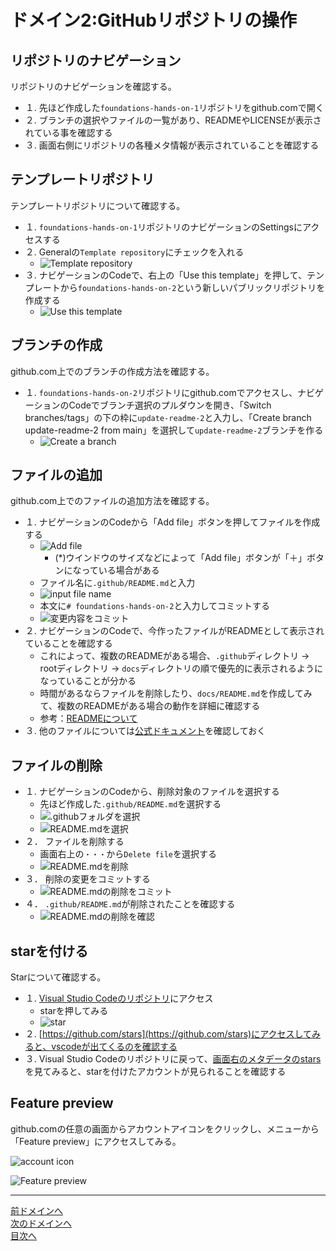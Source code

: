 # ドメイン2:GitHubリポジトリの操作

## リポジトリのナビゲーション

リポジトリのナビゲーションを確認する。

- １. 先ほど作成した`foundations-hands-on-1`リポジトリをgithub.comで開く
- ２. ブランチの選択やファイルの一覧があり、READMEやLICENSEが表示されている事を確認する
- ３. 画面右側にリポジトリの各種メタ情報が表示されていることを確認する

## テンプレートリポジトリ

テンプレートリポジトリについて確認する。

- １. `foundations-hands-on-1`リポジトリのナビゲーションのSettingsにアクセスする
- ２. Generalの`Template repository`にチェックを入れる
  - ![Template repository](../image/image2-1.png)
- ３. ナビゲーションのCodeで、右上の「Use this template」を押して、テンプレートから`foundations-hands-on-2`という新しいパブリックリポジトリを作成する
  - ![Use this template](../image/image2-2.png)

## ブランチの作成

github.com上でのブランチの作成方法を確認する。

- １. `foundations-hands-on-2`リポジトリにgithub.comでアクセスし、ナビゲーションのCodeでブランチ選択のプルダウンを開き、「Switch branches/tags」の下の枠に`update-readme-2`と入力し、「Create branch update-readme-2 from main」を選択して`update-readme-2`ブランチを作る
  - ![Create a branch](../image/image2-3.png)

## ファイルの追加

github.com上でのファイルの追加方法を確認する。

- １. ナビゲーションのCodeから「Add file」ボタンを押してファイルを作成する
  - ![Add file](../image/image2-4.png)
    - (*)ウインドウのサイズなどによって「Add file」ボタンが「＋」ボタンになっている場合がある
  - ファイル名に`.github/README.md`と入力
  - ![input file name](../image/image2-5.png)
  - 本文に`# foundations-hands-on-2`と入力してコミットする
  - ![変更内容をコミット](../image/image2-9.png)
- ２. ナビゲーションのCodeで、今作ったファイルがREADMEとして表示されていることを確認する
  - これによって、複数のREADMEがある場合、`.github`ディレクトリ -> rootディレクトリ -> `docs`ディレクトリの順で優先的に表示されるようになっていることが分かる
  - 時間があるならファイルを削除したり、`docs/README.md`を作成してみて、複数のREADMEがある場合の動作を詳細に確認する
  - 参考：[READMEについて](https://docs.github.com/ja/repositories/managing-your-repositorys-settings-and-features/customizing-your-repository/about-readmes)
- ３. 他のファイルについては[公式ドキュメント](https://docs.github.com/ja/enterprise-cloud@latest/repositories/managing-your-repositorys-settings-and-features/customizing-your-repository)を確認しておく

## ファイルの削除
- １. ナビゲーションのCodeから、削除対象のファイルを選択する
  - 先ほど作成した`.github/README.md`を選択する
  - ![.githubフォルダを選択](../image/image2-10.png)
  - ![README.mdを選択](../image/image2-11.png)
- ２． ファイルを削除する
  - 画面右上の`・・・`から`Delete file`を選択する
  - ![README.mdを削除](../image/image2-13.png)
- ３． 削除の変更をコミットする
  - ![README.mdの削除をコミット](../image/image2-14.png)
- ４． `.github/README.md`が削除されたことを確認する
  - ![README.mdの削除を確認](../image/image2-15.png)

## starを付ける

Starについて確認する。

- １. [Visual Studio Codeのリポジトリ](https://github.com/microsoft/vscode)にアクセス
  - starを押してみる
  - ![star](../image/image2-6.png)
- ２. [https://github.com/stars](https://github.com/stars)にアクセスしてみると、vscodeが出てくるのを確認する
- ３. Visual Studio Codeのリポジトリに戻って、[画面右のメタデータのstars](https://github.com/microsoft/vscode/stargazers)を見てみると、starを付けたアカウントが見られることを確認する

## Feature preview

github.comの任意の画面からアカウントアイコンをクリックし、メニューから「Feature preview」にアクセスしてみる。

![account icon](../image/image2-7.png)

![Feature preview](../image/image2-8.png)

---
[前ドメインへ](../domain1/README.md)  
[次のドメインへ](../domain3/README.md)  
[目次へ](../README.md)
